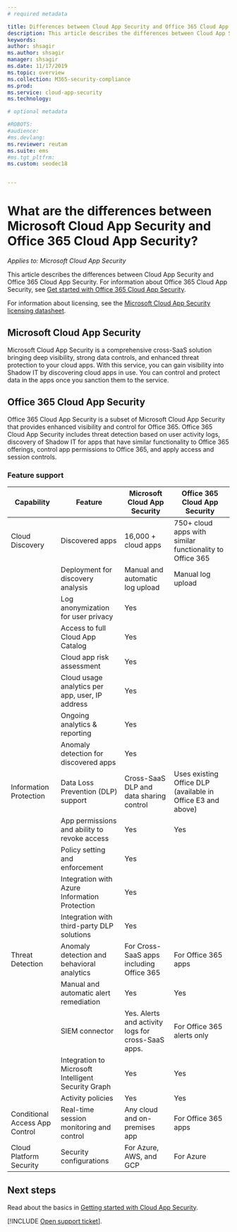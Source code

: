 ```yaml
---
# required metadata

title: Differences between Cloud App Security and Office 365 Cloud App Security
description: This article describes the differences between Cloud App Security and Office 365 Cloud App Security.
keywords:
author: shsagir
ms.author: shsagir
manager: shsagir
ms.date: 11/17/2019
ms.topic: overview
ms.collection: M365-security-compliance
ms.prod:
ms.service: cloud-app-security
ms.technology:

# optional metadata

#ROBOTS:
#audience:
#ms.devlang:
ms.reviewer: reutam
ms.suite: ems
#ms.tgt_pltfrm:
ms.custom: seodec18


---
```

# What are the differences between Microsoft Cloud App Security and Office 365 Cloud App Security?

*Applies to: Microsoft Cloud App Security*

This article describes the differences between Cloud App Security and Office 365 Cloud App Security. For information about Office 365 Cloud App Security, see [Get started with Office 365 Cloud App Security](https://support.office.com/article/Get-started-with-Advanced-Management-Security-d9ee4d67-f2b3-42b4-9c9e-c4529904990a).

For information about licensing, see the [Microsoft Cloud App Security licensing datasheet](https://aka.ms/mcaslicensing).

## Microsoft Cloud App Security

Microsoft Cloud App Security is a comprehensive cross-SaaS solution bringing deep visibility, strong data controls, and enhanced threat protection to your cloud apps. With this service, you can gain visibility into Shadow IT by discovering cloud apps in use. You can control and protect data in the apps once you sanction them to the service.

## Office 365 Cloud App Security

Office 365 Cloud App Security is a subset of Microsoft Cloud App Security that provides enhanced visibility and control for Office 365. Office 365 Cloud App Security includes threat detection based on user activity logs, discovery of Shadow IT for apps that have similar functionality to Office 365 offerings, control app permissions to Office 365, and apply access and session controls.

### Feature support

|Capability|Feature|Microsoft Cloud App Security|Office 365 Cloud App Security|
|----|----|----|----|
|Cloud Discovery|Discovered apps |16,000 + cloud apps  |750+ cloud apps with similar functionality to Office 365|
||Deployment for discovery analysis|Manual and automatic log upload|Manual log upload|
||Log anonymization for user privacy|Yes||
||Access to full Cloud App Catalog|Yes||
||Cloud app risk assessment|Yes||
||Cloud usage analytics per app, user, IP address|Yes||
||Ongoing analytics & reporting|Yes||
||Anomaly detection for discovered apps|Yes||
|Information Protection|Data Loss Prevention (DLP) support|Cross-SaaS DLP and data sharing control|Uses existing Office DLP (available in Office E3 and above)|
||App permissions and ability to revoke access|Yes|Yes|
||Policy setting and enforcement|Yes||
||Integration with Azure Information Protection |Yes||
||Integration with third-party DLP solutions|Yes||
|Threat Detection|Anomaly detection and behavioral analytics|For Cross-SaaS apps including Office 365|For Office 365 apps |
||Manual and automatic alert remediation|Yes|Yes|
||SIEM connector|Yes. Alerts and activity logs for cross-SaaS apps.|For Office 365 alerts only|
||Integration to Microsoft Intelligent Security Graph|Yes|Yes|
||Activity policies|Yes|Yes|
|Conditional Access App Control|Real-time session monitoring and control|Any cloud and on-premises app|For Office 365 apps|
|Cloud Platform Security|Security configurations|For Azure, AWS, and GCP|For Azure|

## Next steps

Read about the basics in [Getting started with Cloud App Security](getting-started-with-cloud-app-security.md).

[!INCLUDE [Open support ticket](includes/support.md)].
